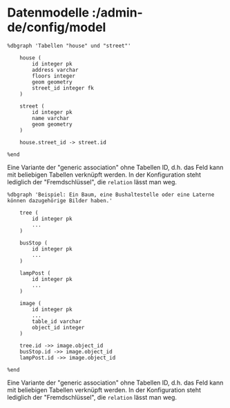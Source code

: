 # Datenmodelle :/admin-de/config/model





    %dbgraph 'Tabellen "house" und "street"'

        house (
            id integer pk
            address varchar
            floors integer
            geom geometry
            street_id integer fk
        )

        street (
            id integer pk
            name varchar
            geom geometry
        )

        house.street_id -> street.id

    %end

Eine Variante der "generic association" ohne Tabellen ID, d.h. das Feld kann mit beliebigen Tabellen verknüpft werden. In der Konfiguration steht lediglich der "Fremdschlüssel", die `relation` lässt man weg.


    %dbgraph 'Beispiel: Ein Baum, eine Bushaltestelle oder eine Laterne können dazugehörige Bilder haben.'

        tree (
            id integer pk
            ...
        )

        busStop (
            id integer pk
            ...
        )

        lampPost (
            id integer pk
            ...
        )

        image (
            id integer pk
            ...
            table_id varchar
            object_id integer
        )

        tree.id ->> image.object_id
        busStop.id ->> image.object_id
        lampPost.id ->> image.object_id

    %end

Eine Variante der "generic association" ohne Tabellen ID, d.h. das Feld kann mit beliebigen Tabellen verknüpft werden. In der Konfiguration steht lediglich der "Fremdschlüssel", die `relation` lässt man weg.
